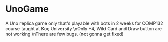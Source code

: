 # UnoGame
A Uno replica game only that's playable with bots in 2 weeks for COMP132 course taught at Koç University
\nOnly +4, Wild Card and Draw button are not working
\nThere are few bugs. (not gonna get fixed)
